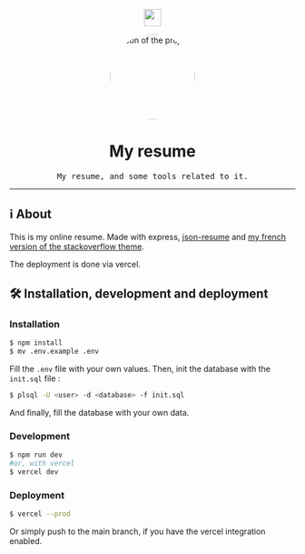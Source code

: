 <p align="center">
	<img src="https://skillicons.dev/icons?i=js,express,postgres,vercel" height="30" />
</p>

<p align="center">
	<img src="https://cv.nderousseaux.fr/picture.jpg" alt="Icon of the project" width="150" style="border-radius: 50%" />
</p>

# <div align="center">My resume
<div align="center">
	<samp>My resume, and some tools related to it.</samp>
</div>

<hr>

## ℹ️ About
This is my online resume. Made with express, [json-resume](https://jsonresume.org) and [my french version of the stackoverflow theme](https://github.com/nderousseaux/jsonresume-theme-stackoverflow-french).

The deployment is done via vercel.

## 🛠️ Installation, development and deployment

### Installation
```bash
$ npm install
$ mv .env.example .env
```

Fill the `.env` file with your own values. Then, init the database with the `init.sql` file :

```bash
$ plsql -U <user> -d <database> -f init.sql
```

And finally, fill the database with your own data.


### Development
```bash
$ npm run dev 
#or, with vercel
$ vercel dev
```

### Deployment
```bash
$ vercel --prod
```

Or simply push to the main branch, if you have the vercel integration enabled.